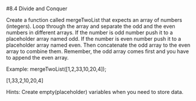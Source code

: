 #8.4 Divide and Conquer

Create a function called mergeTwoList that expects an array of numbers (integers).
Loop through the array and separate the odd and the even numbers in different arrays.
If the number is odd number push it to a placeholder array named odd.
If the number is even number push it to a placeholder array named even.
Then concatenate the odd array to the even array to combine them. Remember, the odd array comes first and you have to append the even array.

Example:
mergeTwoList([1,2,33,10,20,4]);

[1,33,2,10,20,4]

Hints:
Create empty(placeholder) variables when you need to store data.